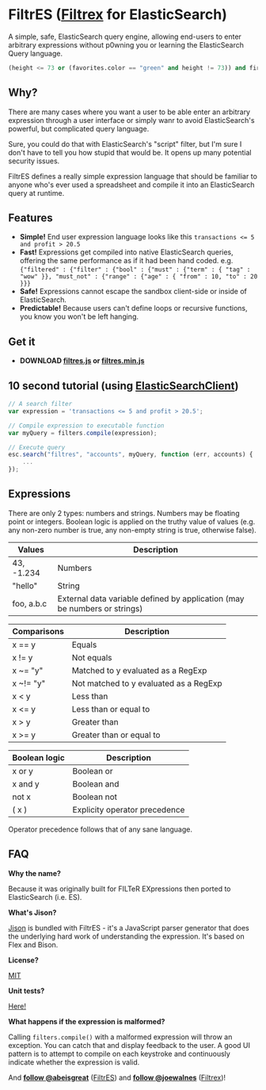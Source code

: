 FiltrES ([Filtrex](https://github.com/joewalnes/filtrex) for ElasticSearch)
=======

A simple, safe, ElasticSearch query engine, allowing end-users to enter arbitrary expressions without p0wning you or learning the ElasticSearch Query language.

````python
(height <= 73 or (favorites.color == "green" and height != 73)) and firstname ~= "o.+"
````

Why?
----

There are many cases where you want a user to be able enter an arbitrary expression through a user interface or simply wanr to avoid ElasticSearch's powerful, but complicated query language.

Sure, you could do that with ElasticSearch's "script" filter, but I'm sure I don't have to tell you how stupid that would be. It opens up many potential security issues.

FiltrES defines a really simple expression language that should be familiar to anyone who's ever used a spreadsheet and compile it into an ElasticSearch query at runtime.

Features
--------

*   **Simple!** End user expression language looks like this `transactions <= 5 and profit > 20.5`
*   **Fast!** Expressions get compiled into native ElasticSearch queries, offering the same performance as if it had been hand coded. e.g. `{"filtered" : {"filter" : {"bool" : {"must" : {"term" : { "tag" : "wow" }}, "must_not" : {"range" : {"age" : { "from" : 10, "to" : 20 }}}`
*   **Safe!** Expressions cannot escape the sandbox client-side or inside of ElasticSearch.
*   **Predictable!** Because users can't define loops or recursive functions, you know you won't be left hanging.

Get it
------

*    **DOWNLOAD [filtres.js](https://rawgit.com/abeisgreat/filtres/master/filtres.js) or [filtres.min.js](https://rawgit.com/abeisgreat/filtres/master/filtres.min.js)**

10 second tutorial (using [ElasticSearchClient](https://github.com/phillro/node-elasticsearch-client))
------------------

````javascript
// A search filter
var expression = 'transactions <= 5 and profit > 20.5';

// Compile expression to executable function
var myQuery = filters.compile(expression);

// Execute query
esc.search("filtres", "accounts", myQuery, function (err, accounts) {
    ...
});
````

Expressions
-----------

There are only 2 types: numbers and strings. Numbers may be floating point or integers. Boolean logic is applied on the truthy value of values (e.g. any non-zero number is true, any non-empty string is true, otherwise false).

Values | Description
--- | ---
43, -1.234 | Numbers
"hello" | String
foo, a.b.c | External data variable defined by application (may be numbers or strings)

Comparisons | Description
--- | ---
x == y | Equals
x != y | Not equals
x ~= "y" | Matched to y evaluated as a RegExp
x ~!= "y" | Not matched to y evaluated as a RegExp
x < y | Less than
x <= y | Less than or equal to
x > y | Greater than
x >= y | Greater than or equal to

Boolean logic | Description
--- | ---
x or y | Boolean or
x and y | Boolean and
not x | Boolean not
( x ) | Explicity operator precedence

Operator precedence follows that of any sane language.

FAQ
---

**Why the name?**

Because it was originally built for FILTeR EXpressions then ported to ElasticSearch (i.e. ES).

**What's Jison?**

[Jison](http://zaach.github.io/jison/) is bundled with FiltrES - it's a JavaScript parser generator that does the underlying hard work of understanding the expression. It's based on Flex and Bison.

**License?**

[MIT](https://github.com/abeisgreat/filtres/raw/master/LICENSE)

**Unit tests?**

[Here!](https://github.com/abeisgreat/filtres/blob/master/test/filtres-test.js)

**What happens if the expression is malformed?**

Calling `filters.compile()` with a malformed expression will throw an exception. You can catch that and display feedback to the user. A good UI pattern is to attempt to compile on each keystroke and continuously indicate whether the expression is valid.

And **[follow @abeisgreat](https://twitter.com/abeisgreat)** ([FiltrES](https://github.com/abeisgreat/filtrES)) and **[follow @joewalnes](https://twitter.com/joewalnes)** ([Filtrex](https://github.com/joewalnes/filtrex))!


